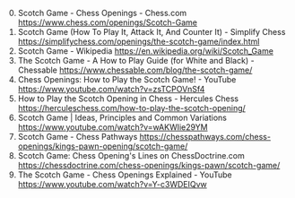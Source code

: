 0. Scotch Game - Chess Openings - Chess.com
https://www.chess.com/openings/Scotch-Game
1. Scotch Game (How To Play It, Attack It, And Counter It) - Simplify Chess
https://simplifychess.com/openings/the-scotch-game/index.html
2. Scotch Game - Wikipedia
https://en.wikipedia.org/wiki/Scotch_Game
3. The Scotch Game - A How to Play Guide (for White and Black) - Chessable
https://www.chessable.com/blog/the-scotch-game/
4. Chess Openings: How to Play the Scotch Game! - YouTube
https://www.youtube.com/watch?v=zsTCPOVnSf4
5. How to Play the Scotch Opening in Chess - Hercules Chess
https://herculeschess.com/how-to-play-the-scotch-opening/
6. Scotch Game | Ideas, Principles and Common Variations
https://www.youtube.com/watch?v=wAKWIie29YM
7. Scotch Game - Chess Pathways
https://chesspathways.com/chess-openings/kings-pawn-opening/scotch-game/
8. Scotch Game: Chess Opening's Lines on ChessDoctrine.com
https://chessdoctrine.com/chess-openings/kings-pawn/scotch-game/
9. The Scotch Game - Chess Openings Explained - YouTube
https://www.youtube.com/watch?v=Y-c3WDEIQvw
